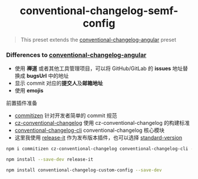 <h1 align="center">conventional-changelog-semf-config</h1>

> This preset extends the [conventional-changelog-angular](https://github.com/conventional-changelog/conventional-changelog/blob/master/packages/conventional-changelog-angular/README.md) preset

### Differences to [conventional-changelog-angular](https://github.com/conventional-changelog/conventional-changelog/blob/master/packages/conventional-changelog-angular/README.md)

- 使用 **禅道** 或者其他工具管理项目，可以将 GitHub/GitLab 的 **issues** 地址替换成 **bugsUrl** 中的地址
- 显示 commit 对应的**提交人**及**邮箱地址**
- 使用 **emojis**

前置插件准备

- [commitizen](https://github.com/commitizen/cz-cli) 针对开发者简单的 commit 规范
- [cz-conventional-changelog](https://github.com/commitizen/cz-conventional-changelog) 使用 cz-conventional-changelog 的构建标准
- [conventional-changelog-cli](https://github.com/conventional-changelog/conventional-changelog/tree/master/packages/conventional-changelog-cli#readme) conventional-changelog 核心模块
- 这里我使用 [release-it](https://github.com/release-it/release-it#readme) 作为发布版本插件，也可以选择 [standard-version](https://github.com/conventional-changelog/standard-version)

```sh
npm i commitizen cz-conventional-changelog conventional-changelog-cli --save-dev

npm install --save-dev release-it
```

```sh
npm install conventional-changelog-custom-config --save-dev
```
